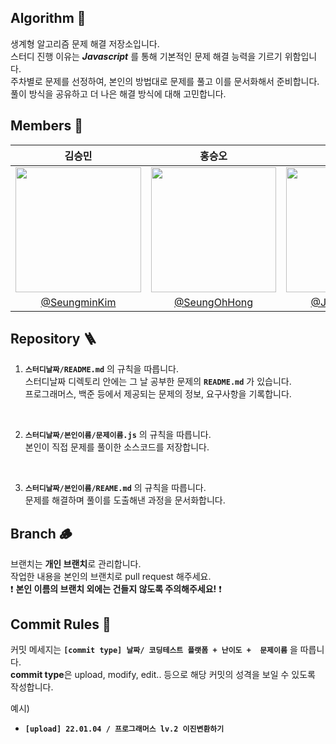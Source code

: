 ## Algorithm 🍣

생계형 알고리즘 문제 해결 저장소입니다.  
스터디 진행 이유는 ***Javascript*** 를 통해 기본적인 문제 해결 능력을 기르기 위함입니다.  
주차별로 문제를 선정하여, 본인의 방법대로 문제를 풀고 이를 문서화해서 준비합니다.  
풀이 방식을 공유하고 더 나은 해결 방식에 대해 고민합니다.  

## Members 🌱

|                                             김승민                                             |                            홍승오                         |                              송재한                         |
|:-------------------------------------------------------------------------------------------:|:---------------------------------------------------------:|:---------------------------------------------------------:|
| <img src="https://avatars.githubusercontent.com/u/103026404?s=400&u=ec75a70d5f1f0a6e04c44808ced0e043387d0cc6&v=4"  width="201" height="200"/> | <img src="https://avatars.githubusercontent.com/u/121365739?v=4"  width="200" height="200"/> | <img src="https://avatars.githubusercontent.com/u/79848632?v=4"  width="200" height="200"/> | 
|                       [@SeungminKim](https://github.com/turfguy)                        |    [@SeungOhHong](https://github.com/SeungOhHong)     |[@Jae Han Song](https://github.com/Wisesaturn)     |


## Repository 🪜
1. **`스터디날짜/README.md`** 의 규칙을 따릅니다.  
스터디날짜 디렉토리 안에는 그 날 공부한 문제의 **`README.md`** 가 있습니다.  
프로그래머스, 백준 등에서 제공되는 문제의 정보, 요구사항을 기록합니다.  
<br>

2. **`스터디날짜/본인이름/문제이름.js`** 의 규칙을 따릅니다.    
본인이 직접 문제를 풀이한 소스코드를 저장합니다.  
<br>

3. **`스터디날짜/본인이름/REAME.md`** 의 규칙을 따릅니다.  
문제를 해결하며 풀이를 도출해낸 과정을 문서화합니다.  



## Branch 🪵
브랜치는 **개인 브랜치**로 관리합니다.  
작업한 내용을 본인의 브랜치로 pull request 해주세요.  
❗️ **본인 이름의 브랜치 외에는 건들지 않도록 주의해주세요!** ❗️  

## Commit Rules  🦠
커밋 메세지는 **`[commit type] 날짜/ 코딩테스트 플랫폼 + 난이도 +  문제이름`** 을 따릅니다.  
**commit type**은 upload, modify, edit.. 등으로 해당 커밋의 성격을 보일 수 있도록 작성합니다.  

예시)  
- **`[upload] 22.01.04 / 프로그래머스 lv.2 이진변환하기`**  
